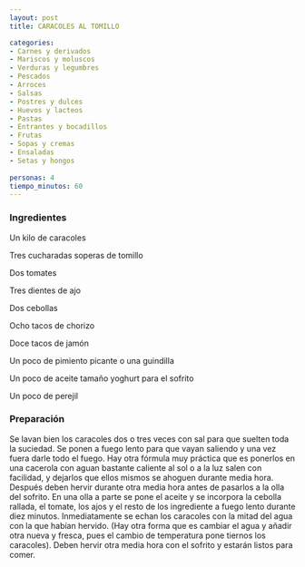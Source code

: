 ```yaml
---
layout: post
title: CARACOLES AL TOMILLO

categories:
- Carnes y derivados
- Mariscos y moluscos
- Verduras y legumbres
- Pescados
- Arroces
- Salsas
- Postres y dulces
- Huevos y lacteos
- Pastas
- Entrantes y bocadillos
- Frutas
- Sopas y cremas
- Ensaladas
- Setas y hongos
 
personas: 4 
tiempo_minutos: 60 
---
```

<h3>Ingredientes</h3>
Un kilo de caracoles

Tres cucharadas soperas de tomillo

Dos tomates

Tres dientes de ajo

Dos cebollas

Ocho tacos de chorizo

Doce tacos de jamón

Un poco de pimiento picante o una guindilla

Un poco de aceite tamaño yoghurt para el sofrito

Un poco de perejil

<h3>Preparación</h3>
Se lavan bien los caracoles dos o tres veces con sal para que suelten toda la suciedad. Se ponen a fuego lento para que vayan saliendo y una vez fuera darle todo el fuego. Hay otra fórmula muy práctica que es ponerlos en una cacerola con aguan bastante caliente al sol o a la luz salen con facilidad, y dejarlos que ellos mismos se ahoguen durante media hora. Después deben hervir durante otra media hora antes de pasarlos a la olla del sofrito. En una olla a parte se pone el aceite y se incorpora la cebolla rallada, el tomate, los ajos y el resto de los ingrediente a fuego lento durante diez minutos. Inmediatamente se echan los caracoles con la mitad del agua con la que habían hervido. (Hay otra forma que es cambiar el agua y añadir otra nueva y fresca, pues el cambio de temperatura pone tiernos los caracoles). Deben hervir otra media hora con el sofrito y estarán listos para comer.

